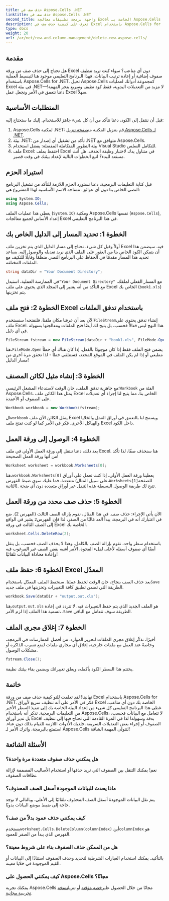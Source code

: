 ```yaml
---
title: حذف صف في Aspose.Cells .NET
linktitle: حذف صف في Aspose.Cells .NET
second_title: واجهة برمجة تطبيقات معالجة Excel الخاصة بـ Aspose.Cells .NET
description: تعرف على كيفية حذف صف في Excel باستخدام Aspose.Cells for .NET. يغطي هذا الدليل خطوة بخطوة المتطلبات الأساسية واستيراد التعليمات البرمجية وإرشادات تفصيلية للتعامل السلس مع البيانات.
type: docs
weight: 20
url: /ar/net/row-and-column-management/delete-row-aspose-cells/
---
```

## مقدمة
هل تحتاج إلى حذف صف من ورقة Excel دون أي متاعب؟ سواء كنت تريد تنظيف صفوف إضافية أو إعادة ترتيب البيانات، فهذا البرنامج التعليمي موجود هنا لتبسيط العملية باستخدام Aspose.Cells for .NET. تخيل Aspose.Cells كمجموعة أدواتك لعمليات Excel في بيئة .NET—لا مزيد من التعديلات اليدوية، فقط كود نظيف وسريع ينجز المهمة! دعنا نتعمق في الأمر ونجعل عمل Excel سهلاً.
## المتطلبات الأساسية
قبل أن ننتقل إلى الكود، دعنا نتأكد من أن كل شيء جاهز للاستخدام. إليك ما ستحتاج إليه:
1.  Aspose.Cells لمكتبة .NET: قم بتنزيل المكتبة من[صفحة تنزيل Aspose.Cells لـ .NET](https://releases.aspose.com/cells/net/).  
2. بيئة .NET: تأكد من تشغيل أي إصدار من .NET متوافق مع Aspose.Cells.
3. بيئة التطوير المتكاملة المفضلة: يفضل استخدام Visual Studio للتكامل السلس.
4. ملف Excel: احتفظ بملف Excel في متناول يدك لاختبار وظيفة الحذف.
هل أنت مستعد للبدء؟ اتبع الخطوات التالية لإعداد بيئتك في وقت قصير.
## استيراد الحزم
قبل كتابة التعليمات البرمجية، دعنا نستورد الحزم اللازمة للتأكد من تشغيل البرنامج النصي الخاص بنا دون أي عوائق. مساحة الاسم الأساسية لهذا المشروع هي:
```csharp
using System.IO;
using Aspose.Cells;
```
يغطي هذا عمليات الملف (`System.IO`) ومكتبة Aspose.Cells نفسها (`Aspose.Cells`), إعداد الأساس لجميع معالجات Excel في هذا البرنامج التعليمي.
## الخطوة 1: تحديد المسار إلى الدليل الخاص بك
أولاً وقبل كل شيء، نحتاج إلى مسار الدليل الذي يتم تخزين ملف Excel فيه. سيضمن هذا أن يتمكن الكود الخاص بنا من العثور على الملف الذي نريد تعديله والوصول إليه. يساعد تحديد هذا المسار مقدمًا في الحفاظ على البرنامج النصي منظمًا وقابلًا للتكيف مع الملفات المختلفة.
```csharp
string dataDir = "Your Document Directory";
```
 في الممارسة العملية، استبدل`"Your Document Directory"` مع المسار الفعلي لملفك، مع التأكد من أنه يشير إلى المجلد الذي يحتوي على ملف Excel الخاص بك (`book1.xls`) يتم تخزينها.
## الخطوة 2: فتح ملف Excel باستخدام تدفق الملفات
 الآن بعد أن عرفنا مكان ملفنا، فلنفتحه! سنستخدم`FileStream`إنشاء تدفق يحتوي على ملف Excel. هذا النهج ليس فعالاً فحسب، بل يتيح لك أيضًا فتح الملفات ومعالجتها بسهولة في أي دليل.
```csharp
FileStream fstream = new FileStream(dataDir + "book1.xls", FileMode.Open);
```
 هنا،`FileMode.Open` يضمن فتح الملف فقط إذا كان موجودًا بالفعل. إذا كان هناك أي خطأ مطبعي أو إذا لم يكن الملف في الموقع المحدد، فستتلقى خطأً - لذا تحقق مرة أخرى من مسار الدليل!
## الخطوة 3: إنشاء مثيل لكائن المصنف
 مع جاهزية تدفق الملف، حان الوقت لاستدعاء المشغل الرئيسي:`Workbook` الفئة من Aspose.Cells. يمثل هذا الكائن ملف Excel الخاص بنا، مما يتيح لنا إجراء أي تعديلات على الصفوف أو الأعمدة.
```csharp
Workbook workbook = new Workbook(fstream);
```
 ال`workbook` يمثل الكائن الآن ملف Excel ويسمح لنا بالتعمق في أوراق العمل والخلايا والهياكل الأخرى. فكر في الأمر كما لو كنت تفتح ملف Excel داخل الكود.
## الخطوة 4: الوصول إلى ورقة العمل
بعد ذلك، دعنا ننتقل إلى ورقة العمل الأولى في ملف Excel. هنا سنحذف صفًا، لذا تأكد من أنها ورقة العمل الصحيحة!
```csharp
Worksheet worksheet = workbook.Worksheets[0];
```
 هنا،`workbook.Worksheets[0]` يعطينا ورقة العمل الأولى. إذا كنت تعمل على أوراق متعددة، فما عليك سوى ضبط الفهرس (على سبيل المثال،`Worksheets[1]`للصفحة الثانية). تتيح لك طريقة الوصول البسيطة هذه التنقل عبر أوراق متعددة دون أي ضجة.
## الخطوة 5: حذف صف محدد من ورقة العمل
 الآن يأتي الإجراء: حذف صف. في هذا المثال، نقوم بإزالة الصف الثالث (الفهرس 2). ضع في اعتبارك أنه في البرمجة، يبدأ العد غالبًا من الصفر، لذا فإن الفهرس`2` يشير في الواقع إلى الصف الثالث في ورقة Excel الخاصة بك.
```csharp
worksheet.Cells.DeleteRow(2);
```
باستخدام سطر واحد، نقوم بإزالة الصف بالكامل. وهذا لا يحذف الصف فحسب، بل ينقل أيضًا أي صفوف أسفله لأعلى لملء الفجوة. الأمر أشبه بقص الصف غير المرغوب فيه وإعادة محاذاة البيانات تلقائيًا!
## الخطوة 6: حفظ ملف Excel المعدّل
 بعد حذف الصف بنجاح، حان الوقت لحفظ عملنا. سنحفظ الملف المعدّل باستخدام`Save` الطريقة التي تضمن تطبيق كافة التغييرات وتخزينها في ملف جديد.
```csharp
workbook.Save(dataDir + "output.out.xls");
```
 هنا،`output.out.xls` هو الملف الجديد الذي يتم حفظ التغييرات فيه. لا تتردد في إعادة تسمية هذا الملف إذا لزم الأمر،`.Save` الطريقة سوف تتعامل مع الباقي.
## الخطوة 7: إغلاق مجرى الملف
أخيرًا، تذكّر إغلاق مجرى الملفات لتحرير الموارد. من أفضل الممارسات في البرمجة، وخاصةً عند العمل مع ملفات خارجية، إغلاق أي مجاري ملفات لمنع تسرب الذاكرة أو مشكلات الوصول.
```csharp
fstream.Close();
```
يختتم هذا السطر الكود بأكمله، ويغلق تغييراتك ويضمن بقاء بيئتك نظيفة.
## خاتمة
تهانينا! لقد تعلمت للتو كيفية حذف صف من ورقة Excel باستخدام Aspose.Cells for .NET. فكر في الأمر على أنه تنظيف سريع لأوراق Excel الخاصة بك دون أي متاعب. غطى هذا البرنامج التعليمي كل شيء من إعداد البيئة الخاصة بك إلى تنفيذ السطر الأخير من التعليمات البرمجية. تذكر أنه باستخدام Aspose.Cells، لا تتعامل مع البيانات فحسب، بل تدير أوراق Excel بدقة وسهولة!
لذا في المرة القادمة التي تحتاج فيها إلى تنظيف الصفوف أو إجراء بعض التعديلات السريعة، فلديك الأدوات اللازمة للقيام بذلك دون عناء. استمتع بالبرمجة، واترك الأمر لـ Aspose.Cells لتتولى المهمة الشاقة!
## الأسئلة الشائعة
### هل يمكنني حذف صفوف متعددة مرة واحدة؟  
نعم! يمكنك التنقل بين الصفوف التي تريد حذفها أو استخدام الأساليب المصممة لإزالة نطاقات الصفوف.
### ماذا يحدث للبيانات الموجودة أسفل الصف المحذوف؟  
يتم نقل البيانات الموجودة أسفل الصف المحذوف تلقائيًا إلى الأعلى، وبالتالي لا توجد حاجة إلى ضبط موضع البيانات يدويًا.
### كيف يمكنني حذف عمود بدلاً من صف؟  
 يستخدم`worksheet.Cells.DeleteColumn(columnIndex)` أين`columnIndex` هو الفهرس الذي يبدأ من الصفر للعمود.
### هل من الممكن حذف الصفوف بناء على شروط معينة؟  
بالتأكيد. يمكنك استخدام العبارات الشرطية لتحديد وحذف الصفوف استنادًا إلى البيانات أو القيم الموجودة في خلايا معينة.
### كيف يمكنني الحصول على Aspose.Cells مجانًا؟  
 يمكنك تجربة Aspose.Cells مجانًا من خلال الحصول على[رخصة مؤقتة](https://purchase.aspose.com/temporary-license/) أو تنزيل[نسخة تجريبية مجانية](https://releases.aspose.com/).
